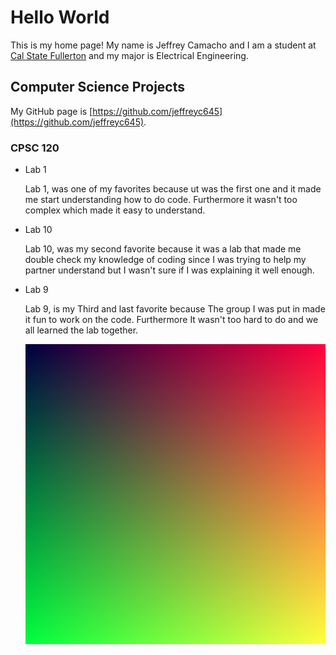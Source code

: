 # Hello World

This is my home page! My name is Jeffrey Camacho and I am a student at [Cal State Fullerton](http://www.fullerton.edu/) and my major is Electrical Engineering.

## Computer Science Projects

My GitHub page is [https://github.com/jeffreyc645](https://github.com/jeffreyc645).

### CPSC 120

* Lab 1

    Lab 1, was one of my favorites because ut was the first one and it made me start understanding how to do code. Furthermore it wasn't too complex which made it easy to understand.

* Lab 10

    Lab 10, was my second favorite because it was a lab that made me double check my knowledge of coding since I was trying to help my partner understand but I wasn't sure if I was explaining it well enough.

* Lab 9

    Lab 9, is my Third and last favorite because The group I was put in made it fun to work on the code. Furthermore It wasn't too hard to do and we all learned the lab together.


    ![The gradient image](images/gradient.png)